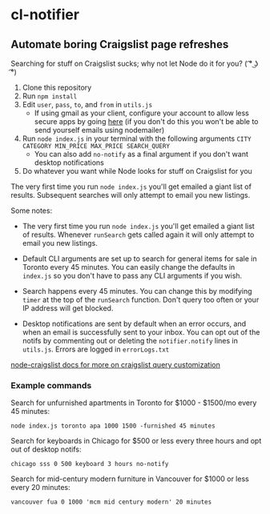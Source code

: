 # cl-notifier

## Automate boring Craigslist page refreshes

Searching for stuff on Craigslist sucks; why not let Node do it for you? ( ͡° ͜ʖ ͡°)

1. Clone this repository
2. Run `npm install`
3. Edit `user`, `pass`, `to`, and `from` in `utils.js`
   - If using gmail as your client, configure your account to allow less secure apps by going [here](https://myaccount.google.com/lesssecureapps) (if you don't do this you won't be able to send yourself emails using nodemailer)
4. Run `node index.js` in your terminal with the following arguments `CITY CATEGORY MIN_PRICE MAX_PRICE SEARCH_QUERY`
   - You can also add `no-notify` as a final argument if you don't want desktop notifications
5. Do whatever you want while Node looks for stuff on Craigslist for you

The very first time you run `node index.js` you'll get emailed a giant list of results. Subsequent searches will only attempt to email you new listings.

Some notes:

- The very first time you run `node index.js` you'll get emailed a giant list of results. Whenever `runSearch` gets called again it will only attempt to email you new listings.

- Default CLI arguments are set up to search for general items for sale in Toronto every 45 minutes. You can easily change the defaults in `index.js` so you don't have to pass any CLI arguments if you wish.

- Search happens every 45 minutes. You can change this by modifying `timer` at the top of the `runSearch` function. Don't query too often or your IP address will get blocked.

- Desktop notifications are sent by default when an error occurs, and when an email is successfully sent to your inbox. You can opt out of the notifs by commenting out or deleting the `notifier.notify` lines in `utils.js`. Errors are logged in `errorLogs.txt`

[node-craigslist docs for more on craigslist query customization](https://www.npmjs.com/package/node-craigslist)

### Example commands

Search for unfurnished apartments in Toronto for \$1000 - \$1500/mo every 45 minutes:

```
node index.js toronto apa 1000 1500 -furnished 45 minutes
```

Search for keyboards in Chicago for \$500 or less every three hours and opt out of desktop notifs:

```
chicago sss 0 500 keyboard 3 hours no-notify
```

Search for mid-century modern furniture in Vancouver for \$1000 or less every 20 minutes:

```
vancouver fua 0 1000 'mcm mid century modern' 20 minutes
```

